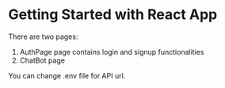 # Getting Started with React App

There are two pages:

1. AuthPage page contains login and signup functionalities
2. ChatBot page

You can change .env file for API url.
